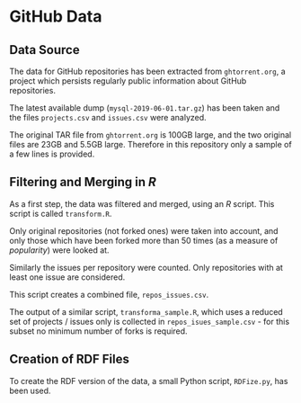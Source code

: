 # GitHub Data

## Data Source

The data for GitHub repositories has been extracted from
`ghtorrent.org`, a project which persists regularly public
information about GitHub repositories.

The latest available dump (`mysql-2019-06-01.tar.gz`) has been
taken and the files `projects.csv` and `issues.csv` were
analyzed.

The original TAR file from `ghtorrent.org` is 100GB large, and the
two original files are 23GB and 5.5GB large.
Therefore in this repository only a sample of a few
lines is provided.

## Filtering and Merging in _R_

As a first step, the data was filtered and merged, using an _R_ script.
This script is called `transform.R`.

Only original repositories (not forked ones)
were taken into account, and only those which have
been forked more than 50 times (as a measure of _popularity_)
were looked at.

Similarly the issues per repository were counted.
Only repositories with at least one issue are considered.

This script creates a combined file, `repos_issues.csv`.

The output of a similar script, `transforma_sample.R`,
which uses a reduced set of projects / issues only
is collected in `repos_isues_sample.csv` - for this subset
no minimum number of forks is required.

## Creation of RDF Files

To create the RDF version of the data, a small Python script,
`RDFize.py`, has been used.

